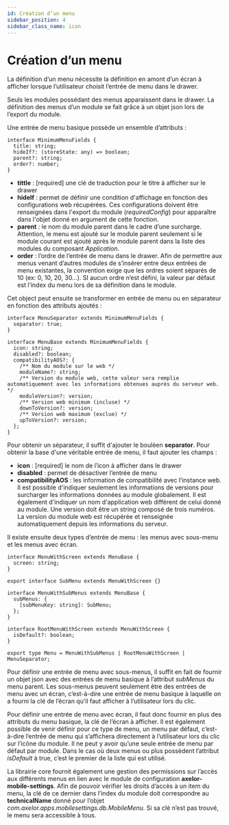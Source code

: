 ```yaml
---
id: Création d’un menu
sidebar_position: 4
sidebar_class_name: icon
---
```


# Création d’un menu

La définition d’un menu nécessite la définition en amont d’un écran à afficher lorsque l’utilisateur choisit l’entrée de menu dans le drawer.

Seuls les modules possédant des menus apparaissent dans le drawer. La définition des menus d’un module se fait grâce à un objet json lors de l’export du module.

Une entrée de menu basique possède un ensemble d’attributs :

```tsx
interface MinimumMenuFields {
  title: string;
  hideIf?: (storeState: any) => boolean;
  parent?: string;
  order?: number;
}
```

- **tittle** : [required] une clé de traduction pour le titre à afficher sur le drawer
- **hideIf** : permet de définir une condition d'affichage en fonction des configurations web récupérées. Ces configurations doivent être renseignées dans l'export du module (_requiredConfig_) pour apparaître dans l'objet donné en argument de cette fonction.
- **parent** : le nom du module parent dans le cadre d’une surcharge. Attention, le menu est ajouté sur le module parent seulement si le module courant est ajouté après le module parent dans la liste des modules du composant _Application_.
- **order** : l’ordre de l’entrée de menu dans le drawer. Afin de permettre aux menus venant d’autres modules de s’insérer entre deux entrées de menu existantes, la convention exige que les ordres soient séparés de 10 (ex: 0, 10, 20, 30…). SI aucun ordre n’est défini, la valeur par défaut est l’index du menu lors de sa définition dans le module.

Cet object peut ensuite se transformer en entrée de menu ou en séparateur en fonction des attributs ajoutés :

```tsx
interface MenuSeparator extends MinimumMenuFields {
  separator: true;
}

interface MenuBase extends MinimumMenuFields {
  icon: string;
  disabled?: boolean;
  compatibilityAOS?: {
    /** Nom du module sur le web */
    moduleName?: string;
    /** Version du module web, cette valeur sera remplie automatiquement avec les informations obtenues auprès du serveur web. */
    moduleVersion?: version;
    /** Version web minimum (incluse) */
    downToVersion?: version;
    /** Version web maximum (exclue) */
    upToVersion?: version;
  };
}
```

Pour obtenir un séparateur, il suffit d'ajouter le bouléen **separator**. Pour obtenir la base d'une véritable entrée de menu, il faut ajouter les champs :

- **icon** : [required] le nom de l’icon à afficher dans le drawer
- **disabled** : permet de désactiver l’entrée de menu
- **compatibilityAOS** : les information de compatibilité avec l’instance web. Il est possible d'indiquer seulement les informations de versions pour surcharger les informations données au module globalement. Il est également d'indiquer un nom d'application web différent de celui donné au module. Une version doit être un string composé de trois numéros. La version du module web est récupérée et renseignée automatiquement depuis les informations du serveur.

Il existe ensuite deux types d’entrée de menu : les menus avec sous-menu et les menus avec écran.

```tsx
interface MenuWithScreen extends MenuBase {
  screen: string;
}

export interface SubMenu extends MenuWithScreen {}

interface MenuWithSubMenus extends MenuBase {
  subMenus: {
    [subMenuKey: string]: SubMenu;
  };
}

interface RootMenuWithScreen extends MenuWithScreen {
  isDefault?: boolean;
}

export type Menu = MenuWithSubMenus | RootMenuWithScreen | MenuSeparator;
```

Pour définir une entrée de menu avec sous-menus, il suffit en fait de fournir un objet json avec des entrées de menu basique à l’attribut _subMenus_ du menu parent. Les sous-menus peuvent seulement être des entrées de menu avec un écran, c’est-à-dire une entrée de menu basique à laquelle on a fourni la clé de l’écran qu’il faut afficher à l’utilisateur lors du clic.

Pour définir une entrée de menu avec écran, il faut donc fournir en plus des attributs du menu basique, la clé de l’écran à afficher. Il est également possible de venir définir pour ce type de menu, un menu par défaut, c’est-à-dire l’entrée de menu qui s’affichera directement à l’utilisateur lors du clic sur l’icône du module. Il ne peut y avoir qu’une seule entrée de menu par défaut par module. Dans le cas où deux menus ou plus possèdent l’attribut _isDefault_ à true, c’est le premier de la liste qui est utilisé.

La librairie core fournit également une gestion des permissions sur l’accès aux différents menus en lien avec le module de configuration **axelor-mobile-settings**. Afin de pouvoir vérifier les droits d’accès à un item du menu, la clé de ce dernier dans l’index du module doit correspondre au **technicalName** donné pour l’objet _com.axelor.apps.mobilesettings.db.MobileMenu._ Si sa clé n’est pas trouvé, le menu sera accessible à tous.
